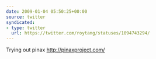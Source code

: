 ```yaml
---
date: 2009-01-04 05:50:25+00:00
source: twitter
syndicated:
- type: twitter
  url: https://twitter.com/roytang/statuses/1094743294/
---
```


Trying out pinax http://pinaxproject.com/